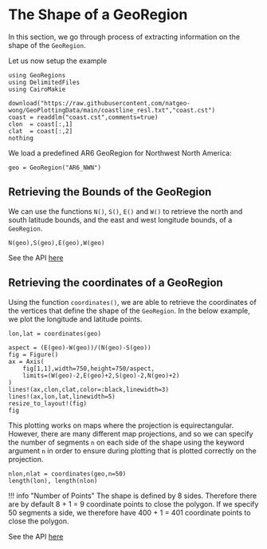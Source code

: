 # The Shape of a GeoRegion

In this section, we go through process of extracting information on the shape of the `GeoRegion`.

Let us now setup the example

```@example properties
using GeoRegions
using DelimitedFiles
using CairoMakie

download("https://raw.githubusercontent.com/natgeo-wong/GeoPlottingData/main/coastline_resl.txt","coast.cst")
coast = readdlm("coast.cst",comments=true)
clon  = coast[:,1]
clat  = coast[:,2]
nothing
```

We load a predefined AR6 GeoRegion for Northwest North America:

```@example properties
geo = GeoRegion("AR6_NWN")
```

## Retrieving the Bounds of the GeoRegion

We can use the functions `N()`, `S()`, `E()` and `W()` to retrieve the north and south latitude bounds, and the east and west longitude bounds, of a `GeoRegion`.

```@example properties
N(geo),S(geo),E(geo),W(geo)
```

See the API [here](/api/shape#GeoRegions.N)

## Retrieving the coordinates of a GeoRegion

Using the function `coordinates()`, we are able to retrieve the coordinates of the vertices that define the shape of the `GeoRegion`. In the below example, we plot the longitude and latitude points.

```@example properties
lon,lat = coordinates(geo)

aspect = (E(geo)-W(geo))/(N(geo)-S(geo))
fig = Figure()
ax = Axis(
    fig[1,1],width=750,height=750/aspect,
    limits=(W(geo)-2,E(geo)+2,S(geo)-2,N(geo)+2)
)
lines!(ax,clon,clat,color=:black,linewidth=3)
lines!(ax,lon,lat,linewidth=5)
resize_to_layout!(fig)
fig
```

This plotting works on maps where the projection is equirectangular. However, there are many different map projections, and so we can specify the number of segments `n` on each side of the shape using the keyword argument `n` in order to ensure during plotting that is plotted correctly on the projection.

```@example properties
nlon,nlat = coordinates(geo,n=50)
length(lon), length(nlon)
```

!!! info "Number of Points"
    The shape is defined by 8 sides. Therefore there are by default 8 + 1 = 9 coordinate points to close the polygon. If we specify 50 segments a side, we therefore have 400 + 1 = 401 coordinate points to close the polygon.

See the API [here](/api/shape#GeoRegions.coordinates)